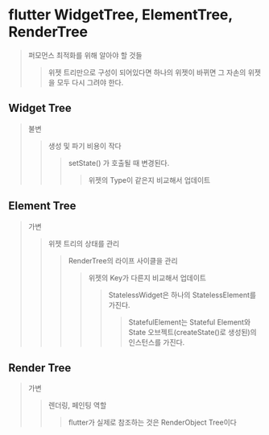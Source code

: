 # flutter WidgetTree, ElementTree, RenderTree

> 퍼모먼스 최적화를 위해 알아야 할 것들
>
> > 위젯 트리만으로 구성이 되어있다면 하나의 위젯이 바뀌면 그 자손의 위젯을 모두 다시 그려야 한다.

## Widget Tree

> 불변
>
> > 생성 및 파기 비용이 작다
> >
> > > setState() 가 호출될 때 변경된다.
> > >
> > > > 위젯의 Type이 같은지 비교해서 업데이트

## Element Tree

> 가변
>
> > 위젯 트리의 상태를 관리
> >
> > > RenderTree의 라이프 사이클을 관리
> > >
> > > > 위젯의 Key가 다른지 비교해서 업데이트
> > > >
> > > > > StatelessWidget은 하나의 StatelessElement를 가진다.
> > > > >
> > > > > > StatefulElement는 Stateful Element와 State 오브젝트(createState()로 생성된)의 인스턴스를 가진다.

## Render Tree

> 가변
>
> > 렌더링, 페인팅 역할
> >
> > > flutter가 실제로 참조하는 것은 RenderObject Tree이다
